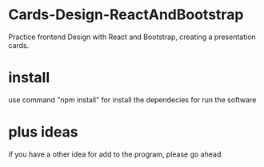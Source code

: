 # Cards-Design-ReactAndBootstrap
Practice frontend Design with React and Bootstrap, creating a presentation cards.


# install
use command "npm install" for install the dependecies for run the software


# plus ideas
if you have a other idea for add to the program, please go ahead.
